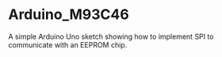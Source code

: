 # Arduino_M93C46
A simple Arduino Uno sketch showing how to implement SPI to communicate with an EEPROM chip.

